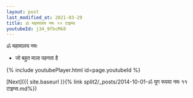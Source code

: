 ```yaml
---
layout: post
last_modified_at: 2021-03-29
title: ॐ महामालय नमः ११ टाइम्स
youtubeId: j34_9fbcMk8
---
```

 
 
 ॐ महामालय नमः  
 
 -  जो बहुत माला पहनता है 
 
  
 
  
 
 
 
 
 
 


{% include youtubePlayer.html id=page.youtubeId %}
 
[Next]({{ site.baseurl }}{% link  split2/_posts/2014-10-01-ॐ युग रूपया नमः ११ टाइम्स.md%})
 
